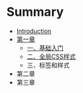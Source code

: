 # Summary

* [Introduction](README.md)
* [第一章](di-yi-zhang.md)
  * [一、基础入门](di-yi-zhang/yi-3001-ji-chu-ru-men.md)
  * [二、全局CSS样式](di-yi-zhang/er-3001-quan-ju-css-yang-shi.md)
  * 三、标签和样式
* 第二章
* 第三章

